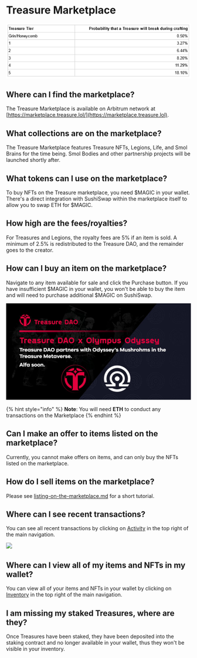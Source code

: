 # Treasure Marketplace

![](<../../.gitbook/assets/image (11) (1).png>)

## Where can I find the marketplace?

The Treasure Marketplace is available on Arbitrum network at [https://marketplace.treasure.lol/](https://marketplace.treasure.lol).

## What collections are on the marketplace?

The Treasure Marketplace features Treasure NFTs, Legions, Life, and Smol Brains for the time being. Smol Bodies and other partnership projects will be launched shortly after.

## What tokens can I use on the marketplace?

To buy NFTs on the Treasure marketplace, you need $MAGIC in your wallet. There's a direct integration with SushiSwap within the marketplace itself to allow you to swap ETH for $MAGIC.

## How high are the fees/royalties?

For Treasures and Legions, the royalty fees are 5% if an item is sold. A minimum of 2.5% is redistributed to the Treasure DAO, and the remainder goes to the creator.

## How can I buy an item on the marketplace?

Navigate to any item available for sale and click the Purchase button. If you have insufficient $MAGIC in your wallet, you won't be able to buy the item and will need to purchase additional $MAGIC on SushiSwap. &#x20;

![](<../../.gitbook/assets/image (8) (1).png>)

{% hint style="info" %}
**Note**: You will need **ETH** to conduct any transactions on the Marketplace&#x20;
{% endhint %}

## Can I make an offer to items listed on the marketplace?

Currently, you cannot make offers on items, and can only buy the NFTs listed on the marketplace.

## How do I sell items on the marketplace?

Please see [listing-on-the-marketplace.md](listing-on-the-marketplace.md "mention") for a short tutorial.

## Where can I see recent transactions?

You can see all recent transactions by clicking on [Activity](https://marketplace.treasure.lol/activity) in the top right of the main navigation.

![](../../.gitbook/assets/Screenshot\_4.jpg)

## Where can I view all of my items and NFTs in my wallet?

You can view all of your items and NFTs in your wallet by clicking on [Inventory](https://marketplace.treasure.lol/inventory) in the top right of the main navigation.

## I am missing my staked Treasures, where are they?

Once Treasures have been staked, they have been deposited into the staking contract and no longer available in your wallet, thus they won't be visible in your inventory.

